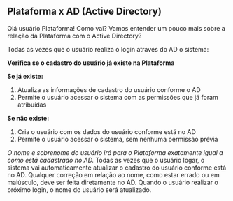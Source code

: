 ## Plataforma x AD (Active Directory)

Olá usuário Plataforma! Como vai? Vamos entender um pouco mais sobre a relação da Plataforma com o Active Directory?

Todas as vezes que o usuário realiza o login através do AD o sistema:

**Verifica se o cadastro do usuário já existe na Plataforma**

**Se já existe:**

1. Atualiza as informações de cadastro do usuário conforme o AD
2. Permite o usuário acessar o sistema com as permissões que já foram atribuídas

**Se não existe:**

1. Cria o usuário com os dados do usuário conforme está no AD
2. Permite o usuário acessar o sistema, sem nenhuma permissão prévia

*_O nome e sobrenome do usuário irá para o Plataforma exatamente igual a como está cadastrado no AD._* Todas as vezes que o usuário logar, o sistema vai automaticamente atualizar o cadastro do usuário conforme está no AD. Qualquer correção em relação ao nome, como estar errado ou em maiúsculo, deve ser feita diretamente no AD. Quando o usuário realizar o próximo login, o nome do usuário será atualizado.

